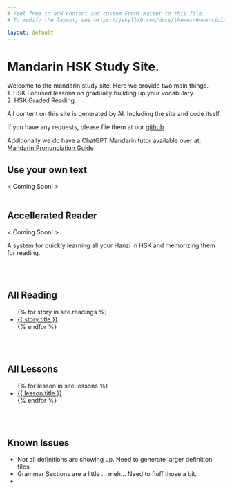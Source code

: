 ```yaml
---
# Feel free to add content and custom Front Matter to this file.
# To modify the layout, see https://jekyllrb.com/docs/themes/#overriding-theme-defaults

layout: default
---
```

<h1>Mandarin HSK Study Site.</h1>
<p>Welcome to the mandarin study site. Here we provide two main things.<br />1. HSK Focused lessons on gradually building up your vocabulary.<br />2. HSK Graded Reading.<p>
<p>All content on this site is generated by AI. Including the site and code itself.</P>
<p>If you have any requests, please file them at our <a href="https://github.com/shadowcodex/hanzi-website/issues">github</a></p>
<p>
<p>Additionally we do have a ChatGPT Mandarin tutor available over at: <a href="https://chatgpt.com/g/g-67a2f171c0dc8191a6ba6d87bbc9ee91-mandarin-pronunciation-guide">Mandarin Pronunciation Guide</a></p>

<h2>Use your own text</h2>
< Coming Soon! >
<br />
<br />
<h2>Accellerated Reader</h2>
<p>< Coming Soon! ></p>
<p>A system for quickly learning all your Hanzi in HSK and memorizing them for reading.</p>
<br />
<br />
<h2>All Reading</h2>
<ul>
{% for story in site.readings %}
    <li><a href="{{ site.url }}{{ site.baseurl }}/{{ story.url }}">{{ story.title }}</a></li>
{% endfor %}
</ul>
<br />
<br />
<h2>All Lessons</h2>
<ul>
  {% for lesson in site.lessons %}
    <li><a href="{{ site.url }}{{ site.baseurl }}/{{ lesson.url }}">{{ lesson.title }}</a></li>
  {% endfor %}
</ul>
<br />
<br />
<h2>Known Issues</h2>
<ul>
    <li>Not all definitions are showing up. Need to generate larger definition files.</li>
    <li>Grammar Sections are a little ... meh... Need to fluff those a bit.</li>
    <li></li>
</ul>